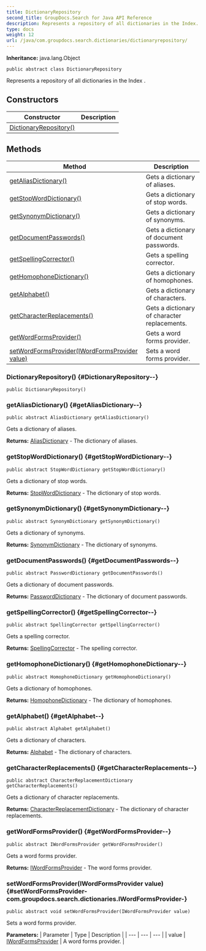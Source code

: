 ```yaml
---
title: DictionaryRepository
second_title: GroupDocs.Search for Java API Reference
description: Represents a repository of all dictionaries in the Index.
type: docs
weight: 12
url: /java/com.groupdocs.search.dictionaries/dictionaryrepository/
---
```

**Inheritance:**
java.lang.Object
```
public abstract class DictionaryRepository
```

Represents a repository of all dictionaries in the  Index .
## Constructors

| Constructor | Description |
| --- | --- |
| [DictionaryRepository()](#DictionaryRepository--) |  |
## Methods

| Method | Description |
| --- | --- |
| [getAliasDictionary()](#getAliasDictionary--) | Gets a dictionary of aliases. |
| [getStopWordDictionary()](#getStopWordDictionary--) | Gets a dictionary of stop words. |
| [getSynonymDictionary()](#getSynonymDictionary--) | Gets a dictionary of synonyms. |
| [getDocumentPasswords()](#getDocumentPasswords--) | Gets a dictionary of document passwords. |
| [getSpellingCorrector()](#getSpellingCorrector--) | Gets a spelling corrector. |
| [getHomophoneDictionary()](#getHomophoneDictionary--) | Gets a dictionary of homophones. |
| [getAlphabet()](#getAlphabet--) | Gets a dictionary of characters. |
| [getCharacterReplacements()](#getCharacterReplacements--) | Gets a dictionary of character replacements. |
| [getWordFormsProvider()](#getWordFormsProvider--) | Gets a word forms provider. |
| [setWordFormsProvider(IWordFormsProvider value)](#setWordFormsProvider-com.groupdocs.search.dictionaries.IWordFormsProvider-) | Sets a word forms provider. |
### DictionaryRepository() {#DictionaryRepository--}
```
public DictionaryRepository()
```


### getAliasDictionary() {#getAliasDictionary--}
```
public abstract AliasDictionary getAliasDictionary()
```


Gets a dictionary of aliases.

**Returns:**
[AliasDictionary](../../com.groupdocs.search.dictionaries/aliasdictionary) - The dictionary of aliases.
### getStopWordDictionary() {#getStopWordDictionary--}
```
public abstract StopWordDictionary getStopWordDictionary()
```


Gets a dictionary of stop words.

**Returns:**
[StopWordDictionary](../../com.groupdocs.search.dictionaries/stopworddictionary) - The dictionary of stop words.
### getSynonymDictionary() {#getSynonymDictionary--}
```
public abstract SynonymDictionary getSynonymDictionary()
```


Gets a dictionary of synonyms.

**Returns:**
[SynonymDictionary](../../com.groupdocs.search.dictionaries/synonymdictionary) - The dictionary of synonyms.
### getDocumentPasswords() {#getDocumentPasswords--}
```
public abstract PasswordDictionary getDocumentPasswords()
```


Gets a dictionary of document passwords.

**Returns:**
[PasswordDictionary](../../com.groupdocs.search.dictionaries/passworddictionary) - The dictionary of document passwords.
### getSpellingCorrector() {#getSpellingCorrector--}
```
public abstract SpellingCorrector getSpellingCorrector()
```


Gets a spelling corrector.

**Returns:**
[SpellingCorrector](../../com.groupdocs.search.dictionaries/spellingcorrector) - The spelling corrector.
### getHomophoneDictionary() {#getHomophoneDictionary--}
```
public abstract HomophoneDictionary getHomophoneDictionary()
```


Gets a dictionary of homophones.

**Returns:**
[HomophoneDictionary](../../com.groupdocs.search.dictionaries/homophonedictionary) - The dictionary of homophones.
### getAlphabet() {#getAlphabet--}
```
public abstract Alphabet getAlphabet()
```


Gets a dictionary of characters.

**Returns:**
[Alphabet](../../com.groupdocs.search.dictionaries/alphabet) - The dictionary of characters.
### getCharacterReplacements() {#getCharacterReplacements--}
```
public abstract CharacterReplacementDictionary getCharacterReplacements()
```


Gets a dictionary of character replacements.

**Returns:**
[CharacterReplacementDictionary](../../com.groupdocs.search.dictionaries/characterreplacementdictionary) - The dictionary of character replacements.
### getWordFormsProvider() {#getWordFormsProvider--}
```
public abstract IWordFormsProvider getWordFormsProvider()
```


Gets a word forms provider.

**Returns:**
[IWordFormsProvider](../../com.groupdocs.search.dictionaries/iwordformsprovider) - The word forms provider.
### setWordFormsProvider(IWordFormsProvider value) {#setWordFormsProvider-com.groupdocs.search.dictionaries.IWordFormsProvider-}
```
public abstract void setWordFormsProvider(IWordFormsProvider value)
```


Sets a word forms provider.

**Parameters:**
| Parameter | Type | Description |
| --- | --- | --- |
| value | [IWordFormsProvider](../../com.groupdocs.search.dictionaries/iwordformsprovider) | A word forms provider. |

